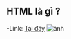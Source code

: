 ## HTML là gì ?
-Link: [Tại đây](google)
![ảnh ]( https://plus.unsplash.com/premium_photo-1677362425101-a11ef7eaae03?ixlib=rb-4.0.3&ixid=M3wxMjA3fDB8MHxlZGl0b3JpYWwtZmVlZHwyfHx8ZW58MHx8fHx8&auto=format&fit=crop&w=500&q=60)
